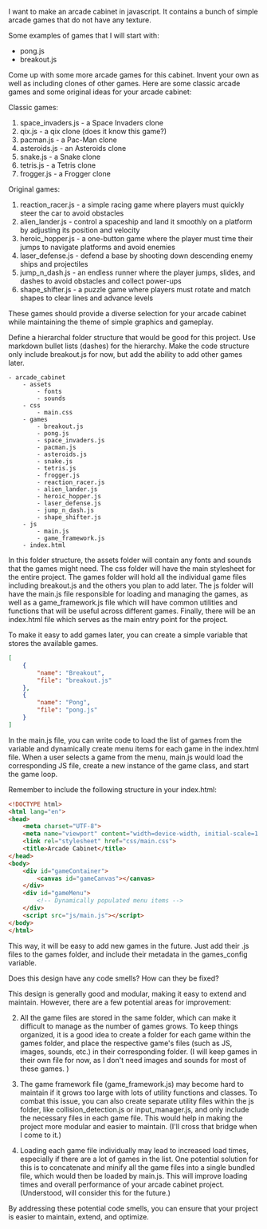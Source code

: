 I want to make an arcade cabinet in javascript. It contains a bunch of simple arcade games that do not have any texture. 

Some examples of games that I will start with:
- pong.js
- breakout.js

Come up with some more arcade games for this cabinet. Invent your own as well as including clones of other games. Here are some classic arcade games and some original ideas for your arcade cabinet:

Classic games:
1. space_invaders.js - a Space Invaders clone
2. qix.js - a qix clone (does it know this game?)
3. pacman.js - a Pac-Man clone
4. asteroids.js - an Asteroids clone
5. snake.js - a Snake clone
6. tetris.js - a Tetris clone
7. frogger.js - a Frogger clone

Original games:
1. reaction_racer.js - a simple racing game where players must quickly steer the car to avoid obstacles 
2. alien_lander.js - control a spaceship and land it smoothly on a platform by adjusting its position and velocity
3. heroic_hopper.js - a one-button game where the player must time their jumps to navigate platforms and avoid enemies
4. laser_defense.js - defend a base by shooting down descending enemy ships and projectiles
5. jump_n_dash.js - an endless runner where the player jumps, slides, and dashes to avoid obstacles and collect power-ups
6. shape_shifter.js - a puzzle game where players must rotate and match shapes to clear lines and advance levels

These games should provide a diverse selection for your arcade cabinet while maintaining the theme of simple graphics and gameplay.

Define a hierarchal folder structure that would be good for this project. Use markdown bullet lists (dashes) for the hierarchy.
Make the code structure only include breakout.js for now, but add the ability to add other games later.

```
- arcade_cabinet
    - assets
        - fonts
        - sounds
    - css
        - main.css
    - games
        - breakout.js
        - pong.js
        - space_invaders.js
        - pacman.js
        - asteroids.js
        - snake.js
        - tetris.js
        - frogger.js
        - reaction_racer.js
        - alien_lander.js
        - heroic_hopper.js
        - laser_defense.js
        - jump_n_dash.js
        - shape_shifter.js
    - js
        - main.js
        - game_framework.js
    - index.html
```

In this folder structure, the assets folder will contain any fonts and sounds that the games might need. The css folder will have the main stylesheet for the entire project. The games folder will hold all the individual game files including breakout.js and the others you plan to add later. The js folder will have the main.js file responsible for loading and managing the games, as well as a game_framework.js file which will have common utilities and functions that will be useful across different games. Finally, there will be an index.html file which serves as the main entry point for the project.

To make it easy to add games later, you can create a simple variable that stores the available games.

```json
[
    {
        "name": "Breakout",
        "file": "breakout.js"
    },
    {
        "name": "Pong",
        "file": "pong.js"
    }
]
```

In the main.js file, you can write code to load the list of games from the variable and dynamically create menu items for each game in the index.html file. When a user selects a game from the menu, main.js would load the corresponding JS file, create a new instance of the game class, and start the game loop.

Remember to include the following structure in your index.html:
```html
<!DOCTYPE html>
<html lang="en">
<head>
    <meta charset="UTF-8">
    <meta name="viewport" content="width=device-width, initial-scale=1.0">
    <link rel="stylesheet" href="css/main.css">
    <title>Arcade Cabinet</title>
</head>
<body>
    <div id="gameContainer">
        <canvas id="gameCanvas"></canvas>
    </div>
    <div id="gameMenu">
        <!-- Dynamically populated menu items -->
    </div>
    <script src="js/main.js"></script>
</body>
</html>
```

This way, it will be easy to add new games in the future. Just add their .js files to the games folder, and include their metadata in the games_config variable.

Does this design have any code smells? How can they be fixed?

This design is generally good and modular, making it easy to extend and maintain. However, there are a few potential areas for improvement:

2. All the game files are stored in the same folder, which can make it difficult to manage as the number of games grows. To keep things organized, it is a good idea to create a folder for each game within the games folder, and place the respective game's files (such as JS, images, sounds, etc.) in their corresponding folder.
(I will keep games in their own file for now, as I don't need images and sounds for most of these games. )

3. The game framework file (game_framework.js) may become hard to maintain if it grows too large with lots of utility functions and classes. To combat this issue, you can also create separate utility files within the js folder, like collision_detection.js or input_manager.js, and only include the necessary files in each game file. This would help in making the project more modular and easier to maintain.
(I'll cross that bridge when I come to it.)

4. Loading each game file individually may lead to increased load times, especially if there are a lot of games in the list. One potential solution for this is to concatenate and minify all the game files into a single bundled file, which would then be loaded by main.js. This will improve loading times and overall performance of your arcade cabinet project.
(Understood, will consider this for the future.)

By addressing these potential code smells, you can ensure that your project is easier to maintain, extend, and optimize.